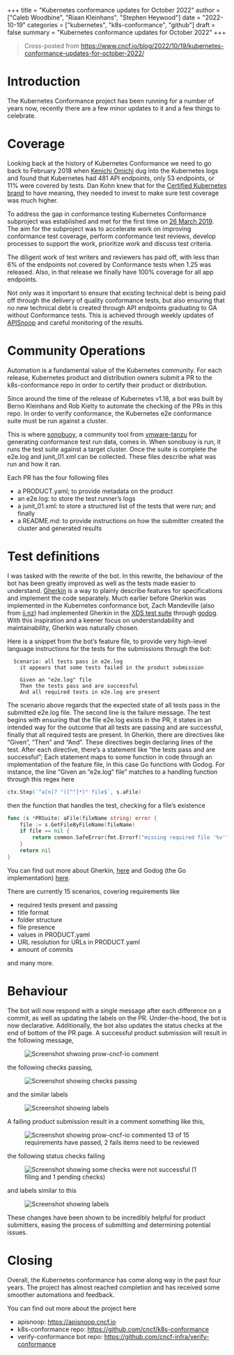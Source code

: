 +++
title = "Kubernetes conformance updates for October 2022"
author = ["Caleb Woodbine", "Riaan Kleinhans", "Stephen Heywood"]
date = "2022-10-19"
categories = ["kubernetes", "k8s-conformance", "github"]
draft = false
summary = "Kubernetes conformance updates for October 2022"
+++

> Cross-posted from https://www.cncf.io/blog/2022/10/19/kubernetes-conformance-updates-for-october-2022/

# Introduction

The Kubernetes Conformance project has been running for a number of years now, recently there are a few minor updates to it and a few things to celebrate.

# Coverage

Looking back at the history of Kubernetes Conformance we need to go back to February 2018 when [Kenichi Omichi](https://github.com/oomichi) dug into the Kubernetes logs and found that Kubernetes had 481 API endpoints, only 53 endpoints, or 11% were covered by tests. Dan Kohn knew that for the [Certified Kubernetes brand](https://github.com/cncf/k8s-conformance/pulls#certified-kubernetes) to have meaning, they needed to invest to make sure test coverage was much higher.

To address the gap in conformance testing Kubernetes Conformance subproject was established and met for the first time on [26 March 2019](https://www.youtube.com/watch?v=uqA1JtRtLXs&list=PL69nYSiGNLP2m6198LaLN6YahX7EEac5g&index=192). The aim for the subproject was to accelerate work on improving conformance test coverage, perform conformance test reviews, develop processes to support the work, prioritize work and discuss test criteria.

The diligent work of test writers and reviewers has paid off, with less than 6% of the endpoints not covered by Conformance tests when 1.25 was released. Also, in that release we finally have 100% coverage for all app endpoints.

Not only was it important to ensure that existing technical debt is being paid off through the delivery of quality conformance tests, but also ensuring that no new technical debt is created through API endpoints graduating to GA without Conformance tests. This is achieved through weekly updates of [APISnoop](https://apisnoop.cncf.io) and careful monitoring of the results.

# Community Operations

Automation is a fundamental value of the Kubernetes community.
For each release, Kubernetes product and distribution owners submit a PR to the k8s-conformance repo in order to certify their product or distribution.

Since around the time of the release of Kubernetes v1.18, a bot was built by Berno Kleinhans and Rob Kielty to automate the checking of the PRs in this repo.
In order to verify conformance, the Kubernetes e2e conformance suite must be run against a cluster.

This is where [sonobuoy](https://github.com/vmware-tanzu/sonobuoy), a community tool from [vmware-tanzu](https://tanzu.vmware.com/) for generating conformance test run data, comes in. When sonobuoy is run, it runs the test suite against a target cluster. Once the suite is complete the e2e.log and junit_01.xml can be collected. These files describe what was run and how it ran.

Each PR has the four following files

- a PRODUCT.yaml; to provide metadata on the product
- an e2e.log: to store the test runner’s logs
- a junit_01.xml: to store a structured list of the tests that were run; and finally
- a README.md: to provide instructions on how the submitter created the cluster and generated results

# Test definitions

I was tasked with the rewrite of the bot. In this rewrite, the behaviour of the bot has been greatly improved as well as the tests made easier to understand.
[Gherkin](https://cucumber.io/docs/gherkin/) is a way to plainly describe features for specifications and implement the code separately. Much earlier before Gherkin was implemented in the Kubernetes conformance bot, Zach Mandeville (also from [ii.nz](https://ii.nz)) had implemented Gherkin in the [XDS test suite](https://github.com/ii/xds-test-harness) through [godog](https://github.com/cucumber/godog). With this inspiration and a keener focus on understandability and maintainability, Gherkin was naturally chosen.

Here is a snippet from the bot’s feature file, to provide very high-level language instructions for the tests for the submissions through the bot:

```feature
  Scenario: all tests pass in e2e.log
    it appears that some tests failed in the product submission

    Given an "e2e.log" file
    Then the tests pass and are successful
    And all required tests in e2e.log are present
```

The scenario above regards that the expected state of all tests pass in the submitted e2e.log file. The second line is the failure message.
The test begins with ensuring that the file e2e.log exists in the PR, it states in an intended way for the outcome that all tests are passing and are successful, finally that all required tests are present.
In Gherkin, there are directives like “Given”, “Then” and “And”. These directives begin declaring lines of the test. After each directive, there’s a statement like “the tests pass and are successful”; Each statement maps to some function in code through an implementation of the feature file, in this case Go functions with Godog.
For instance, the line “Given an “e2e.log” file” matches to a handling function through this regex here

```go
ctx.Step(`^a[n]? "([^"]*)" file$`, s.aFile)
```

then the function that handles the test, checking for a file’s existence

```go
func (s *PRSuite) aFile(fileName string) error {
	file := s.GetFileByFileName(fileName)
	if file == nil {
		return common.SafeError(fmt.Errorf("missing required file '%v'", fileName))
	}
	return nil
}
```

You can find out more about Gherkin, [here](https://cucumber.io/docs/gherkin/) and Godog (the Go implementation) [here](https://github.com/cucumber/godog).

There are currently 15 scenarios, covering requirements like

- required tests present and passing
- title format
- folder structure
- file presence
- values in PRODUCT.yaml
- URL resolution for URLs in PRODUCT.yaml
- amount of commits

and many more.
# Behaviour

The bot will now respond with a single message after each difference on a commit, as well as updating the labels on the PR. Under-the-hood, the bot is now declarative.
Additionally, the bot also updates the status checks at the end of bottom of the PR page.
A successful product submission will result in the following message,

<figure>
<img alt='Screenshot shwoing prow-cncf-io comment' src='/images/2021/k8s-conformance-oct21-checks-passing.png' />
</figure>

the following checks passing,

<figure>
<img alt='Screenshot showing checks passing' src='/images/2021/k8s-conformance-oct21-gh-status-checks.png' />
</figure>

and the similar labels

<figure>
<img alt='Screenshot showing labels' src='/images/2021/k8s-conformance-oct21-gh-labels.png' />
</figure>

A failing product submission result in a comment something like this,

<figure>
<img alt='Screenshot showing prow-cncf-io commented 13 of 15 requirements have passed, 2 fails items need to be reviewed' src='/images/2021/k8s-conformance-oct21-checks-failing.png' />
</figure>

the following status checks failing

<figure>
<img alt='Screenshot showing some checks were not successful (1 filing and 1 pending checks)' src='/images/2021/k8s-conformance-oct21-gh-status-checks-failing.png' />
</figure>

and labels similar to this

<figure>
<img alt='Screenshot showing labels' src='/images/2021/k8s-conformance-oct21-gh-labels-failing.png' />
</figure>



These changes have been shown to be incredibly helpful for product submitters, easing the process of submitting and determining potential issues.

# Closing

Overall, the Kubernetes conformance has come along way in the past four years.
The project has almost reached completion and has received some smoother automations and feedback.

You can find out more about the project here

- apisnoop: https://apisnoop.cncf.io
- k8s-conformance repo: https://github.com/cncf/k8s-conformance
- verify-conformance bot repo: https://github.com/cncf-infra/verify-conformance
